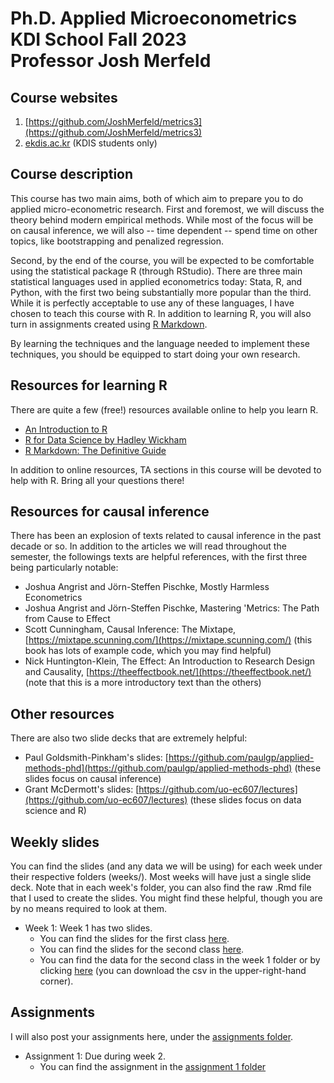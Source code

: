 # Ph.D. Applied Microeconometrics<br />KDI School Fall 2023<br />Professor Josh Merfeld

## Course websites
1. [https://github.com/JoshMerfeld/metrics3](https://github.com/JoshMerfeld/metrics3)
2. [ekdis.ac.kr](ekdis.ac.kr) (KDIS students only)

## Course description

This course has two main aims, both of which aim to prepare you to do applied micro-econometric research. First and foremost, we will discuss the theory behind modern empirical methods. While most of the focus will be on causal inference, we will also -- time dependent -- spend time on other topics, like bootstrapping and penalized regression. 

Second, by the end of the course, you will be expected to be comfortable using the statistical package R (through RStudio). There are three main statistical languages used in applied econometrics today: Stata, R, and Python, with the first two being substantially more popular than the third. While it is perfectly acceptable to use any of these languages, I have chosen to teach this course with R. In addition to learning R, you will also turn in assignments created using [R Markdown](https://rmarkdown.rstudio.com/).

By learning the techniques and the language needed to implement these techniques, you should be equipped to start doing your own research.


## Resources for learning R

There are quite a few (free!) resources available online to help you learn R. 
- [An Introduction to R](https://cran.r-project.org/doc/manuals/r-release/R-intro.pdf)
- [R for Data Science by Hadley Wickham](https://r4ds.had.co.nz/introduction.html)
- [R Markdown: The Definitive Guide](https://bookdown.org/yihui/rmarkdown/)

In addition to online resources, TA sections in this course will be devoted to help with R. Bring all your questions there!


## Resources for causal inference

There has been an explosion of texts related to causal inference in the past decade or so. In addition to the articles we will read throughout the semester, the followings texts are helpful references, with the first three being particularly notable:
- Joshua Angrist and Jörn-Steffen Pischke, Mostly Harmless Econometrics
- Joshua Angrist and Jörn-Steffen Pischke, Mastering 'Metrics: The Path from Cause to Effect
- Scott Cunningham, Causal Inference: The Mixtape, [https://mixtape.scunning.com/](https://mixtape.scunning.com/) (this book has lots of example code, which you may find helpful)
- Nick Huntington-Klein, The Effect: An Introduction to Research Design and Causality, [https://theeffectbook.net/](https://theeffectbook.net/) (note that this is a more introductory text than the others)

## Other resources
There are also two slide decks that are extremely helpful:
- Paul Goldsmith-Pinkham's slides: [https://github.com/paulgp/applied-methods-phd](https://github.com/paulgp/applied-methods-phd) (these slides focus on causal inference)
- Grant McDermott's slides: [https://github.com/uo-ec607/lectures](https://github.com/uo-ec607/lectures) (these slides focus on data science and R)


## Weekly slides

You can find the slides (and any data we will be using) for each week under their respective folders (weeks/). Most weeks will have just a single slide deck. Note that in each week's folder, you can also find the raw .Rmd file that I used to create the slides. You might find these helpful, though you are by no means required to look at them.

- Week 1: Week 1 has two slides. 
  - You can find the slides for the first class [here](weeks/week1/week1a.pdf).
  - You can find the slides for the second class [here](weeks/week1/week1b.pdf).
  - You can find the data for the second class in the week 1 folder or by clicking [here](weeks/week1/data.csv) (you can download the csv in the upper-right-hand corner).

## Assignments

I will also post your assignments here, under the [assignments folder](assignments/).

- Assignment 1: Due during week 2.
  - You can find the assignment in the [assignment 1 folder](assignments/assignment1/)

